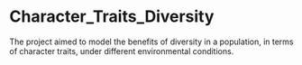 # Character_Traits_Diversity
The project aimed to model the benefits of diversity in a population, in terms of character traits, under different environmental conditions. 
